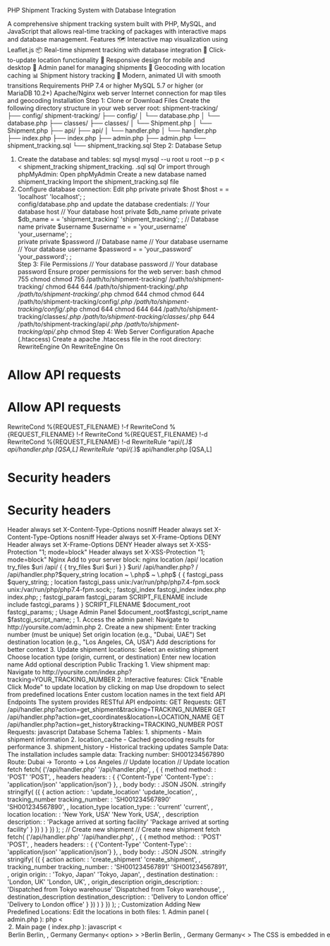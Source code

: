 PHP Shipment Tracking System with Database Integration


 A comprehensive shipment tracking system built with PHP, MySQL, and JavaScript that allows real-time
 tracking of packages with interactive maps and database management.
 Features
 🗺
 Interactive map visualization using Leaflet.js
 📦
 Real-time shipment tracking with database integration
 🎯
 Click-to-update location functionality
 📱
 Responsive design for mobile and desktop
 🔧
 Admin panel for managing shipments
 📍
 Geocoding with location caching
 📊
 Shipment history tracking
 🎨
 Modern, animated UI with smooth transitions
 Requirements
 PHP 7.4 or higher
 MySQL 5.7 or higher (or MariaDB 10.2+)
 Apache/Nginx web server
 Internet connection for map tiles and geocoding
 Installation
 Step 1: Clone or Download Files
 Create the following directory structure in your web server root:
shipment-tracking/
 ├── config/
 shipment-tracking/
 ├── config/
 │   └── database.php
 │   └── database.php
 ├── classes/
 ├── classes/
 │   └── Shipment.php
 │   └── Shipment.php
 ├── api/
 ├── api/
 │   └── handler.php
 │   └── handler.php
 ├── index.php
 ├── index.php
 ├── admin.php
 ├── admin.php
 └── shipment_tracking.sql
 └── shipment_tracking.sql
 Step 2: Database Setup
 1. Create the database and tables:
 sql
 mysql 
mysql --u root 
u root --p p <
 < shipment_tracking
 shipment_tracking. .sql
 sql
 Or import through phpMyAdmin:
 Open phpMyAdmin
 Create a new database named 
shipment_tracking
 Import the 
shipment_tracking.sql file
 2. Configure database connection: Edit 
php
 private
 private  $host
 $host  = =  'localhost'
 'localhost'; ;                
config/database.php and update the database credentials:
 // Your database host
 // Your database host
 private  $db_name
 private
 private
 $db_name  = =  'shipment_tracking'
 'shipment_tracking'; ;  // Database name
 private  $username
 $username  = =  'your_username'
 'your_username'; ;          
private
 private  $password
 // Database name
 // Your database username
 // Your database username
 $password  = =  'your_password'
 'your_password'; ;          
Step 3: File Permissions
 // Your database password
 // Your database password
 Ensure proper permissions for the web server:
 bash
 chmod  755
 chmod
 chmod
 755 /path/to/shipment-tracking/
 /path/to/shipment-tracking/
 chmod  644
 644 /path/to/shipment-tracking/*.php
 /path/to/shipment-tracking/*.php
 chmod  644
 chmod
 chmod
 644 /path/to/shipment-tracking/config/*.php
 /path/to/shipment-tracking/config/*.php
 chmod  644
 chmod  644
 644 /path/to/shipment-tracking/classes/*.php
 /path/to/shipment-tracking/classes/*.php
 644 /path/to/shipment-tracking/api/*.php
 /path/to/shipment-tracking/api/*.php
 chmod
Step 4: Web Server Configuration
 Apache (.htaccess)
 Create a 
apache
 .htaccess file in the root directory:
 RewriteEngine On
 RewriteEngine On
 # Allow API requests
 # Allow API requests
 RewriteCond %{REQUEST_FILENAME} !-f
 RewriteCond %{REQUEST_FILENAME} !-f
 RewriteCond %{REQUEST_FILENAME} !-d
 RewriteCond %{REQUEST_FILENAME} !-d
 RewriteRule ^api/(.*)$ api/handler.php [QSA,L]
 RewriteRule ^api/(.*)$ api/handler.php [QSA,L]
 # Security headers
 # Security headers
 <IfModule mod_headers.c>
 <IfModule mod_headers.c>
 Header always set X-Content-Type-Options nosniff
 Header always set X-Content-Type-Options nosniff
 Header always set X-Frame-Options DENY
 Header always set X-Frame-Options DENY
 Header always set X-XSS-Protection "1; mode=block"
 </IfModule>
 Header always set X-XSS-Protection "1; mode=block"
 </IfModule>
 Nginx
 Add to your server block:
 nginx
 location /api/
 location
 try_files  $uri
 /api/  { {
 try_files
 $uri  $uri
 }
 }
 $uri/ /api/handler.php?
 / /api/handler.php?$query_string
 location ~ \.php$
 ~ \.php$  { {
 fastcgi_pass
 $query_string; ;
 location
 fastcgi_pass unix:/var/run/php/php7.4-fpm.sock
 unix:/var/run/php/php7.4-fpm.sock; ;
 fastcgi_index
 fastcgi_index index.php
 index.php; ;
 fastcgi_param
 fastcgi_param SCRIPT_FILENAME 
include
 include fastcgi_params
 }
 }
 SCRIPT_FILENAME $document_root
 fastcgi_params; ;
 Usage
 Admin Panel
 $document_root$fastcgi_script_name
 $fastcgi_script_name; ;
 1. Access the admin panel: Navigate to 
http://yoursite.com/admin.php
2. Create a new shipment:
 Enter tracking number (must be unique)
 Set origin location (e.g., "Dubai, UAE")
 Set destination location (e.g., "Los Angeles, CA, USA")
 Add descriptions for better context
 3. Update shipment locations:
 Select an existing shipment
 Choose location type (origin, current, or destination)
 Enter new location name
 Add optional description
 Public Tracking
 1. View shipment map: Navigate to 
http://yoursite.com/index.php?tracking=YOUR_TRACKING_NUMBER
 2. Interactive features:
 Click "Enable Click Mode" to update location by clicking on map
 Use dropdown to select from predefined locations
 Enter custom location names in the text field
 API Endpoints
 The system provides RESTful API endpoints:
 GET Requests:
 GET /api/handler.php?action=get_shipment&tracking=TRACKING_NUMBER
 GET /api/handler.php?action=get_coordinates&location=LOCATION_NAME
 GET /api/handler.php?action=get_history&tracking=TRACKING_NUMBER
 POST Requests:
 javascript
Database Schema
 Tables:
 1. shipments - Main shipment information
 2. location_cache - Cached geocoding results for performance
 3. shipment_history - Historical tracking updates
 Sample Data:
 The installation includes sample data:
 Tracking number: SH001234567890
 Route: Dubai → Toronto → Los Angeles
 // Update location // Update location
 fetch fetch( ('/api/handler.php' '/api/handler.php', ,  { {
        method method: :  'POST' 'POST', ,
        headers headers: :  { {'Content-Type' 'Content-Type': :  'application/json' 'application/json'} }, ,
        body body: :  JSON JSON. .stringify stringify( ({ {
                action action: :  'update_location' 'update_location', ,
                tracking_number tracking_number: :  'SH001234567890' 'SH001234567890', ,
                location_type location_type: :  'current' 'current', ,
                location location: :  'New York, USA' 'New York, USA', ,
                description description: :  'Package arrived at sorting facility' 'Package arrived at sorting facility'
        } }) )
 } }) ); ;
 // Create new shipment // Create new shipment
 fetch fetch( ('/api/handler.php' '/api/handler.php', ,  { {
        method method: :  'POST' 'POST', ,
        headers headers: :  { {'Content-Type' 'Content-Type': :  'application/json' 'application/json'} }, ,
        body body: :  JSON JSON. .stringify stringify( ({ {
                action action: :  'create_shipment' 'create_shipment', ,
                tracking_number tracking_number: :  'SH001234567891' 'SH001234567891', ,
                origin origin: :  'Tokyo, Japan' 'Tokyo, Japan', ,
                destination destination: :  'London, UK' 'London, UK', ,
                origin_description origin_description: :  'Dispatched from Tokyo warehouse' 'Dispatched from Tokyo warehouse', ,
                destination_description destination_description: :  'Delivery to London office' 'Delivery to London office'
        } }) )
 } }) ); ;
Customization
 Adding New Predefined Locations:
 Edit the locations in both files:
 1. Admin panel (
 admin.php ):
 php
 <
 <option value
 option value= ="Berlin, Germany"
 "Berlin, Germany">
 2. Main page (
 index.php ):
 javascript
 <
 <option value
 >Berlin
 Berlin, , Germany
 Germany< </ /option
 option value= ="Berlin, Germany"
 "Berlin, Germany">
 option> >
 >Berlin
 Berlin, ,  Germany
 Germany< </ /option
 Styling:
 option> >
 The CSS is embedded in each file for easy customization. Key color variables:
 Primary green: #059669
 Secondary orange: #fcb529
 Background gradient: #667eea to 
Map Configuration:
 #764ba2
 Modify map settings in the JavaScript section:
 javascript
 const map 
const
 zoomControl
 map = =  L L. .map
 map( ("map"
 "map", ,  { {
 zoomControl: :  true
 true, ,
 scrollWheelZoom
 scrollWheelZoom: :  true
 true, ,
 // Add more options here
 }
 // Add more options here
 }) ). .setView
 setView( ([ [30
 30, ,  0 0] ], ,  2
 2) ); ;  // [latitude, longitude], zoom level
 // [latitude, longitude], zoom level
 Troubleshooting
 Common Issues:
 1. Database Connection Error:
 Check database credentials in 
config/database.php
Ensure MySQL service is running
 Verify database user permissions
 2. Geocoding Not Working:
 Check internet connection
 Nominatim API might be temporarily unavailable
 Consider implementing API key for better reliability
 3. Map Not Loading:
 Check browser console for JavaScript errors
 Ensure Leaflet CDN is accessible
 Verify HTTPS if using HTTPS site
 4. Permission Errors:
 Check file permissions
 Ensure web server can read all PHP files
 Check SELinux settings if applicable
 Debug Mode:
 Enable PHP error reporting for development:
 php
 <?php
 <?php
 error_reporting
 error_reporting( (E_ALL
 ini_set
 E_ALL) ); ;
 ini_set( ('display_errors'
 'display_errors', ,  1
 // Rest of your code
 // Rest of your code
 ?>
 ?>
 1) ); ;
 Security Considerations
 1. Input Validation: All user inputs are sanitized using prepared statements
 2. SQL Injection Protection: PDO with parameter binding is used throughout
 3. XSS Prevention: All output is escaped using 
htmlspecialchars()
 4. Rate Limiting: Consider implementing rate limiting for API endpoints
 5. HTTPS: Use HTTPS in production for secure data transmission
 License
This project is open source. Feel free to modify and distribute according to your needs.
 Support
 For issues and questions:
 1. Check the troubleshooting section
 2. Review the code comments for implementation details
 3. Test with the provided sample data first
 Version History
 v1.0 - Initial release with full functionality
 Interactive mapping
 Database integration
 Admin panel
 Responsive design
 API endpoint
